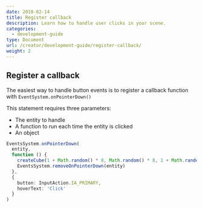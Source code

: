 ```yaml
---
date: 2018-02-14
title: Register callback
description: Learn how to handle user clicks in your scene.
categories:
  - development-guide
type: Document
url: /creator/development-guide/register-callback/
weight: 2
---
```




## Register a callback

The easiest way to handle button events is to register a callback function with `EventSystem.onPointerDown()`

This statement requires three parameters:

- The entity to handle
- A function to run each time the entity is clicked
- An object

```ts
EventsSystem.onPointerDown(
  entity,
  function () {
    createCube(1 + Math.random() * 8, Math.random() * 8, 1 + Math.random() * 8)
    EventsSystem.removeOnPointerDown(entity)
  },
  {
    button: InputAction.IA_PRIMARY,
    hoverText: 'Click'
  }
)
```

